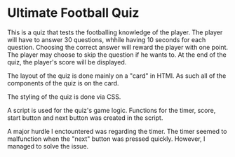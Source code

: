# Ultimate Football Quiz

This is a quiz that tests the footballing knowledge of the player.
The player will have to answer 30 questions, whhile having 10 seconds for each question.
Choosing the correct answer will reward the player with one point.
The player may choose to skip the question if he wants to.
At the end of the quiz, the player's score will be displayed.

The layout of the quiz is done mainly on a "card" in HTMl. As such all of the components of the quiz is on the card.

The styling of the quiz is done via CSS.

A script is used for the quiz's game logic. Functions for the timer, score, start button and next button was created in the script.

A major hurdle I enctountered was regarding the timer. The timer seemed to malfunction when the "next" button was pressed quickly.
However, I managed to solve the issue.

